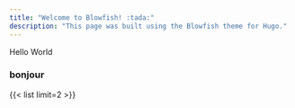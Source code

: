 ```yaml
---
title: "Welcome to Blowfish! :tada:"
description: "This page was built using the Blowfish theme for Hugo."
---
```


Hello World

<h3>bonjour</h3>

{{< list limit=2 >}}

